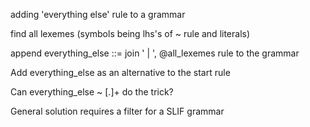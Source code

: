 ﻿adding 'everything else' rule to a grammar

find all lexemes (symbols being lhs's of ~ rule and literals)

append 
    everything_else ::= join ' | ', @all_lexemes 
rule to the grammar

Add everything_else as an alternative to the start rule

Can everything_else ~ [.]+ do the trick?

General solution requires a filter for a SLIF grammar


